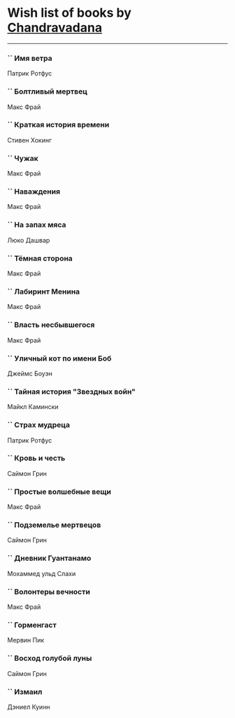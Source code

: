 # Wish list of books by [Chandravadana](https://plus.google.com/105866022348292919948)
---

### `` Имя ветра
Патрик Ротфус

### `` Болтливый мертвец
Макс Фрай

### `` Краткая история времени
Стивен Хокинг

### `` Чужак
Макс Фрай

### `` Наваждения
Макс Фрай

### `` На запах мяса
Люко Дашвар

### `` Тёмная сторона
Макс Фрай

### `` Лабиринт Менина
Макс Фрай

### `` Власть несбывшегося
Макс Фрай

### `` Уличный кот по имени Боб
Джеймс Боуэн

### `` Тайная история "Звездных войн"
Майкл Камински

### `` Страх мудреца
Патрик Ротфус

### `` Кровь и честь
Саймон Грин

### `` Простые волшебные вещи
Макс Фрай

### `` Подземелье мертвецов
Саймон Грин

### `` Дневник Гуантанамо
Мохаммед ульд Слахи

### `` Волонтеры вечности
Макс Фрай

### `` Горменгаст
Мервин Пик

### `` Восход голубой луны
Саймон Грин

### `` Измаил
Дэниел Куинн

